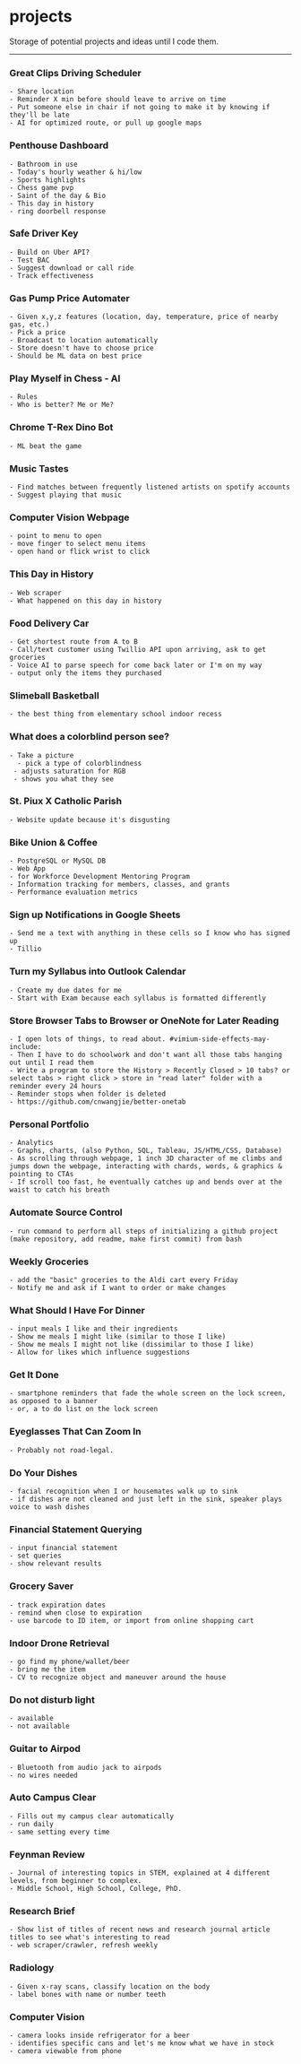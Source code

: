 # projects
Storage of potential projects and ideas until I code them.

---

### Great Clips Driving Scheduler
	- Share location
	- Reminder X min before should leave to arrive on time 
	- Put someone else in chair if not going to make it by knowing if they'll be late
	- AI for optimized route, or pull up google maps

### Penthouse Dashboard
	- Bathroom in use
	- Today's hourly weather & hi/low
	- Sports highlights
	- Chess game pvp
	- Saint of the day & Bio
	- This day in history
	- ring doorbell response

### Safe Driver Key
	- Build on Uber API?
	- Test BAC
	- Suggest download or call ride
	- Track effectiveness

### Gas Pump Price Automater
	- Given x,y,z features (location, day, temperature, price of nearby gas, etc.)
	- Pick a price
	- Broadcast to location automatically
	- Store doesn't have to choose price
	- Should be ML data on best price

### Play Myself in Chess - AI
	- Rules
	- Who is better? Me or Me?

### Chrome T-Rex Dino Bot
	- ML beat the game

### Music Tastes
	- Find matches between frequently listened artists on spotify accounts
	- Suggest playing that music

### Computer Vision Webpage
  	- point to menu to open 
  	- move finger to select menu items
  	- open hand or flick wrist to click

### This Day in History
	- Web scraper
  	- What happened on this day in history

### Food Delivery Car
	- Get shortest route from A to B
	- Call/text customer using Twillio API upon arriving, ask to get groceries
	- Voice AI to parse speech for come back later or I'm on my way
	- output only the items they purchased

### Slimeball Basketball
	- the best thing from elementary school indoor recess

### What does a colorblind person see?
	- Take a picture
	  - pick a type of colorblindness
 	 - adjusts saturation for RGB 
 	 - shows you what they see 

### St. Piux X Catholic Parish
	- Website update because it's disgusting

### Bike Union & Coffee
	- PostgreSQL or MySQL DB
	- Web App
  	- for Workforce Development Mentoring Program
  	- Information tracking for members, classes, and grants
  	- Performance evaluation metrics

### Sign up Notifications in Google Sheets
	- Send me a text with anything in these cells so I know who has signed up
	- Tillio 

### Turn my Syllabus into Outlook Calendar
	- Create my due dates for me
	- Start with Exam because each syllabus is formatted differently

### Store Browser Tabs to Browser or OneNote for Later Reading
	- I open lots of things, to read about. #vimium-side-effects-may-include:
	- Then I have to do schoolwork and don't want all those tabs hanging out until I read them
	- Write a program to store the History > Recently Closed > 10 tabs? or select tabs > right click > store in "read later" folder with a reminder every 24 hours
	- Reminder stops when folder is deleted
	- https://github.com/cnwangjie/better-onetab

### Personal Portfolio
	- Analytics
	- Graphs, charts, (also Python, SQL, Tableau, JS/HTML/CSS, Database)
	- As scrolling through webpage, 1 inch 3D character of me climbs and jumps down the webpage, interacting with chards, words, & graphics & pointing to CTAs
	- If scroll too fast, he eventually catches up and bends over at the waist to catch his breath

### Automate Source Control
	- run command to perform all steps of initializing a github project (make repository, add readme, make first commit) from bash

### Weekly Groceries
	- add the "basic" groceries to the Aldi cart every Friday 
	- Notify me and ask if I want to order or make changes
	
### What Should I Have For Dinner
	- input meals I like and their ingredients
	- Show me meals I might like (similar to those I like)
	- Show me meals I might not like (dissimilar to those I like)
	- Allow for likes which influence suggestions

### Get It Done
	- smartphone reminders that fade the whole screen on the lock screen, as opposed to a banner
	- or, a to do list on the lock screen

### Eyeglasses That Can Zoom In
	- Probably not road-legal.

### Do Your Dishes
	- facial recognition when I or housemates walk up to sink
	- if dishes are not cleaned and just left in the sink, speaker plays voice to wash dishes

### Financial Statement Querying
	- input financial statement
	- set queries
	- show relevant results

### Grocery Saver
	- track expiration dates
	- remind when close to expiration
	- use barcode to ID item, or import from online shopping cart

### Indoor Drone Retrieval
	- go find my phone/wallet/beer
	- bring me the item
	- CV to recognize object and maneuver around the house

### Do not disturb light
	- available
	- not available
	
### Guitar to Airpod
	- Bluetooth from audio jack to airpods
	- no wires needed

### Auto Campus Clear
	- Fills out my campus clear automatically
	- run daily
	- same setting every time

### Feynman Review
	- Journal of interesting topics in STEM, explained at 4 different levels, from beginner to complex.
	- Middle School, High School, College, PhD.

### Research Brief
	- Show list of titles of recent news and research journal article titles to see what's interesting to read
	- web scraper/crawler, refresh weekly

### Radiology
	- Given x-ray scans, classify location on the body
	- label bones with name or number teeth

### Computer Vision
	- camera looks inside refrigerator for a beer 
	- identifies specific cans and let's me know what we have in stock
	- camera viewable from phone


